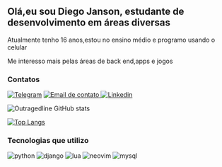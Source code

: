 ## Olá,eu sou Diego Janson, estudante de desenvolvimento em áreas diversas
Atualmente tenho 16 anos,estou no ensino médio e programo usando o celular

Me interesso mais pelas áreas de back end,apps e jogos

### Contatos
[![Telegram](https://img.shields.io/badge/Telegram-2CA5E0?style=for-the-badge&logo=telegram&logoColor=white)](http://t.me/outragedline)
[![Email de contato](https://img.shields.io/badge/Microsoft_Outlook-0078D4?style=for-the-badge&logo=microsoft-outlook&logoColor=white) ](mailto:diegojanson31@outlook.com)
[![Linkedin](https://img.shields.io/badge/LinkedIn-0077B5?style=for-the-badge&logo=linkedin&logoColor=white) ](https://www.linkedin.com/in/diego-janson-santana-654610231) 


![Outragedline GitHub stats](https://github-readme-stats.vercel.app/api?username=outragedline&show_icons=true&theme=dracula)

[![Top Langs](https://github-readme-stats.vercel.app/api/top-langs/?username=outragedline&layout=compact&theme=dracula)](https://github.com/anuraghazra/github-readme-stats)


### Tecnologias que utilizo
![python](https://img.shields.io/badge/Python-3776AB?style=for-the-badge&logo=python&logoColor=white)
![django](https://img.shields.io/badge/Django-092E20?style=for-the-badge&logo=django&logoColor=white)
![lua](https://img.shields.io/badge/Lua-2C2D72?style=for-the-badge&logo=lua&logoColor=white) 
![neovim](https://img.shields.io/badge/NeoVim-%2357A143.svg?&style=for-the-badge&logo=neovim&logoColor=white)
![mysql](https://img.shields.io/badge/MySQL-00000F?style=for-the-badge&logo=mysql&logoColor=white)

